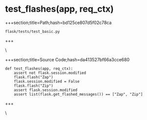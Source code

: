 



# test_flashes(app, req_ctx)
  
+++section;title=Path;hash=bd125ce807d5f02c78ca

`flask/tests/test_basic.py`
  
+++

\
  
+++section;title=Source Code;hash=da413527bf66a3cce680
```
def test_flashes(app, req_ctx):
    assert not flask.session.modified
    flask.flash("Zap")
    flask.session.modified = False
    flask.flash("Zip")
    assert flask.session.modified
    assert list(flask.get_flashed_messages()) == ["Zap", "Zip"]
```  
+++

\
